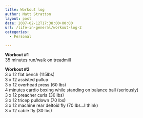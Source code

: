 ```yaml
---
title: Workout log
author: Matt Stratton
layout: post
date: 2007-02-12T17:38:00+00:00
url: /life-in-general/workout-log-2
categories:
  - Personal

---
```

**Workout #1**  
35 minutes run/walk on treadmill

**Workout #2**  
3 x 12 flat bench (115lbs)  
3 x 12 assisted pullup  
3 x 12 overhead press (60 lbs)  
4 minutes cardio boxing while standing on balance ball (seriously)  
3 x 12 preacher curls (30 lbs)  
3 x 12 tricep pulldown (70 lbs)  
3 x 12 machine rear deltoid fly (70 lbs&#8230;I think)  
3 x 12 cable fly (30 lbs)